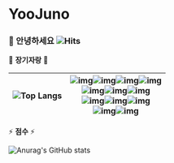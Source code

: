 # YooJuno

### 👋 안녕하세요 ![Hits](https://hits.seeyoufarm.com/api/count/incr/badge.svg?url=https%3A%2F%2Fgithub.com%2FYooJuno&count_bg=%2379C83D&title_bg=%23555555&icon=&icon_color=%23E7E7E7&title=hits&edge_flat=false)


🌱    **장기자랑**   🌱

| ![Top Langs](https://github-readme-stats.vercel.app/api/top-langs/?username=YooJuno&layout=compact) | ![img](https://img.shields.io/badge/C-A8B9CC?style=for-the-badge&logo=c&logoColor=white)![img](https://img.shields.io/badge/C++-00599C?style=for-the-badge&logo=cplusplus&logoColor=white)![img](https://img.shields.io/badge/Python-3776AB?style=for-the-badge&logo=Python&logoColor=white)![img](https://img.shields.io/badge/Racket-9F1D20?style=for-the-badge&logo=racket&logoColor=white)<br />![img](https://img.shields.io/badge/OpenCV-5C3EE8?style=for-the-badge&logo=Opencv&logoColor=white)![img](https://img.shields.io/badge/PyTorch-EE4C2C?style=for-the-badge&logo=pytorch&logoColor=white)![img](https://img.shields.io/badge/Keras-D00000?style=for-the-badge&logo=keras&logoColor=white)<br />![img](https://img.shields.io/badge/STM32-03234B?style=for-the-badge&logo=stmicroelectronics&logoColor=white)![img](https://img.shields.io/badge/ESP32-00979D?style=for-the-badge&logo=arduino&logoColor=white)![img](https://img.shields.io/badge/MQTT-660066?style=for-the-badge&logo=mqtt&logoColor=white)<br />![img](https://img.shields.io/badge/CMake-064F8C?style=for-the-badge&logo=cmake&logoColor=white)![img](https://img.shields.io/badge/Linux-FCC624?style=for-the-badge&logo=linux&logoColor=white) |
| ------------------------------------------------------------------------------------------------- | ----------------------------------------------------------------------------------------------------------------------------------------------------------------------------------------------------------------------------------------------------------------------------------------------------------------------------------------------------------------------------------------------------------------------------------------------------------------------------------------------------------------------------------------------------------------------------------------------------------------------------------------------------------------------------------------------------------------------------------------------------------------------------------------------------------------------------------------------------------------------------------------------------------------------------------------------------------------------------------------------------------------------------------------------------------------------------------------------------------------------------------------------------------------------------------------------------------- |

⚡️  **점수**   ⚡️

![Anurag's GitHub stats](https://github-readme-stats.vercel.app/api?username=YooJuno&show_icons=true&theme=radical)
